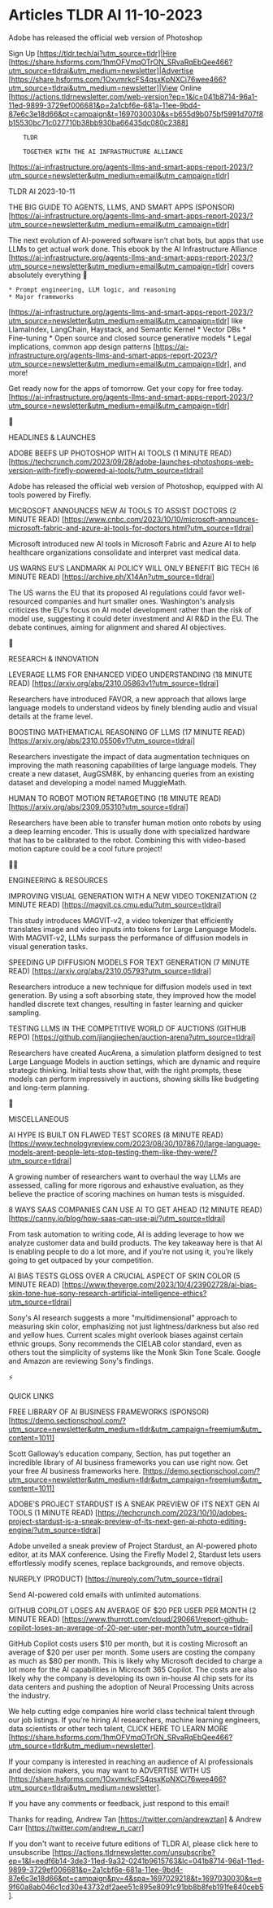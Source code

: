# Articles TLDR AI 11-10-2023

Adobe has released the official web version of Photoshop 

Sign Up [https://tldr.tech/ai?utm_source=tldr]|Hire
[https://share.hsforms.com/1hmOFVmqOTrON_SRvaRqEbQee466?utm_source=tldrai&utm_medium=newsletter]|Advertise
[https://share.hsforms.com/1OxvmrkcFS4qsxKpNXCi76wee466?utm_source=tldrai&utm_medium=newsletter]|View
Online
[https://actions.tldrnewsletter.com/web-version?ep=1&lc=041b8714-96a1-11ed-9899-3729ef006681&p=2a1cbf6e-681a-11ee-9bd4-87e6c3e18d66&pt=campaign&t=1697030030&s=b655d9b075bf5991d707f8b15530bc71c027710b38bb930ba66435dc080c2388]


		TLDR

		TOGETHER WITH THE AI INFRASTRUCTURE ALLIANCE
[https://ai-infrastructure.org/agents-llms-and-smart-apps-report-2023/?utm_source=newsletter&utm_medium=email&utm_campaign=tldr]

TLDR AI 2023-10-11

THE BIG GUIDE TO AGENTS, LLMS, AND SMART APPS (SPONSOR)
[https://ai-infrastructure.org/agents-llms-and-smart-apps-report-2023/?utm_source=newsletter&utm_medium=email&utm_campaign=tldr]

The next evolution of AI-powered software isn’t chat bots, but apps
that use LLMs to get actual work done.
This ebook by the AI Infrastructure Alliance
[https://ai-infrastructure.org/agents-llms-and-smart-apps-report-2023/?utm_source=newsletter&utm_medium=email&utm_campaign=tldr]
covers absolutely everything 🤯

	* Prompt engineering, LLM logic, and reasoning
	* Major frameworks
[https://ai-infrastructure.org/agents-llms-and-smart-apps-report-2023/?utm_source=newsletter&utm_medium=email&utm_campaign=tldr]
like LlamaIndex, LangChain, Haystack, and Semantic Kernel
	* Vector DBs
	* Fine-tuning
	* Open source and closed source generative models
	* Legal implications, common app design patterns
[https://ai-infrastructure.org/agents-llms-and-smart-apps-report-2023/?utm_source=newsletter&utm_medium=email&utm_campaign=tldr],
and more!

Get ready now for the apps of tomorrow. Get your copy for free today.
[https://ai-infrastructure.org/agents-llms-and-smart-apps-report-2023/?utm_source=newsletter&utm_medium=email&utm_campaign=tldr]

🚀

HEADLINES & LAUNCHES

ADOBE BEEFS UP PHOTOSHOP WITH AI TOOLS (1 MINUTE READ)
[https://techcrunch.com/2023/09/28/adobe-launches-photoshops-web-version-with-firefly-powered-ai-tools/?utm_source=tldrai]

Adobe has released the official web version of Photoshop, equipped
with AI tools powered by Firefly.

MICROSOFT ANNOUNCES NEW AI TOOLS TO ASSIST DOCTORS (2 MINUTE READ)
[https://www.cnbc.com/2023/10/10/microsoft-announces-microsoft-fabric-and-azure-ai-tools-for-doctors.html?utm_source=tldrai]

Microsoft introduced new AI tools in Microsoft Fabric and Azure AI to
help healthcare organizations consolidate and interpret vast medical
data.

US WARNS EU’S LANDMARK AI POLICY WILL ONLY BENEFIT BIG TECH (6
MINUTE READ) [https://archive.ph/X14An?utm_source=tldrai]

The US warns the EU that its proposed AI regulations could favor
well-resourced companies and hurt smaller ones. Washington's analysis
criticizes the EU's focus on AI model development rather than the risk
of model use, suggesting it could deter investment and AI R&D in the
EU. The debate continues, aiming for alignment and shared AI
objectives.

🧠

RESEARCH & INNOVATION

LEVERAGE LLMS FOR ENHANCED VIDEO UNDERSTANDING (18 MINUTE READ)
[https://arxiv.org/abs/2310.05863v1?utm_source=tldrai]

Researchers have introduced FAVOR, a new approach that allows large
language models to understand videos by finely blending audio and
visual details at the frame level.

BOOSTING MATHEMATICAL REASONING OF LLMS (17 MINUTE READ)
[https://arxiv.org/abs/2310.05506v1?utm_source=tldrai]

Researchers investigate the impact of data augmentation techniques on
improving the math reasoning capabilities of large language models.
They create a new dataset, AugGSM8K, by enhancing queries from an
existing dataset and developing a model named MuggleMath.

HUMAN TO ROBOT MOTION RETARGETING (18 MINUTE READ)
[https://arxiv.org/abs/2309.05310?utm_source=tldrai]

Researchers have been able to transfer human motion onto robots by
using a deep learning encoder. This is usually done with specialized
hardware that has to be calibrated to the robot. Combining this with
video-based motion capture could be a cool future project!

🧑‍💻

ENGINEERING & RESOURCES

IMPROVING VISUAL GENERATION WITH A NEW VIDEO TOKENIZATION (2 MINUTE
READ) [https://magvit.cs.cmu.edu/?utm_source=tldrai]

This study introduces MAGVIT-v2, a video tokenizer that efficiently
translates image and video inputs into tokens for Large Language
Models. With MAGVIT-v2, LLMs surpass the performance of diffusion
models in visual generation tasks.

SPEEDING UP DIFFUSION MODELS FOR TEXT GENERATION (7 MINUTE READ)
[https://arxiv.org/abs/2310.05793?utm_source=tldrai]

Researchers introduce a new technique for diffusion models used in
text generation. By using a soft absorbing state, they improved how
the model handled discrete text changes, resulting in faster learning
and quicker sampling.

TESTING LLMS IN THE COMPETITIVE WORLD OF AUCTIONS (GITHUB REPO)
[https://github.com/jiangjiechen/auction-arena?utm_source=tldrai]

Researchers have created AucArena, a simulation platform designed to
test Large Language Models in auction settings, which are dynamic and
require strategic thinking. Initial tests show that, with the right
prompts, these models can perform impressively in auctions, showing
skills like budgeting and long-term planning.

🎁

MISCELLANEOUS

AI HYPE IS BUILT ON FLAWED TEST SCORES (8 MINUTE READ)
[https://www.technologyreview.com/2023/08/30/1078670/large-language-models-arent-people-lets-stop-testing-them-like-they-were/?utm_source=tldrai]

A growing number of researchers want to overhaul the way LLMs are
assessed, calling for more rigorous and exhaustive evaluation, as they
believe the practice of scoring machines on human tests is misguided.

8 WAYS SAAS COMPANIES CAN USE AI TO GET AHEAD (12 MINUTE READ)
[https://canny.io/blog/how-saas-can-use-ai/?utm_source=tldrai]

From task automation to writing code, AI is adding leverage to how we
analyze customer data and build products. The key takeaway here is
that AI is enabling people to do a lot more, and if you’re not using
it, you’re likely going to get outpaced by your competition.

AI BIAS TESTS GLOSS OVER A CRUCIAL ASPECT OF SKIN COLOR (5 MINUTE
READ)
[https://www.theverge.com/2023/10/4/23902728/ai-bias-skin-tone-hue-sony-research-artificial-intelligence-ethics?utm_source=tldrai]

Sony's AI research suggests a more "multidimensional" approach to
measuring skin color, emphasizing not just lightness/darkness but also
red and yellow hues. Current scales might overlook biases against
certain ethnic groups. Sony recommends the CIELAB color standard, even
as others tout the simplicity of systems like the Monk Skin Tone
Scale. Google and Amazon are reviewing Sony's findings.

⚡

QUICK LINKS

FREE LIBRARY OF AI BUSINESS FRAMEWORKS (SPONSOR)
[https://demo.sectionschool.com/?utm_source=newsletter&utm_medium=tldr&utm_campaign=freemium&utm_content=1011]

Scott Galloway’s education company, Section, has put together an
incredible library of AI business frameworks you can use right now.
Get your free AI business frameworks here.
[https://demo.sectionschool.com/?utm_source=newsletter&utm_medium=tldr&utm_campaign=freemium&utm_content=1011]

ADOBE’S PROJECT STARDUST IS A SNEAK PREVIEW OF ITS NEXT GEN AI TOOLS
(1 MINUTE READ)
[https://techcrunch.com/2023/10/10/adobes-project-stardust-is-a-sneak-preview-of-its-next-gen-ai-photo-editing-engine/?utm_source=tldrai]

Adobe unveiled a sneak preview of Project Stardust, an AI-powered
photo editor, at its MAX conference. Using the Firefly Model 2,
Stardust lets users effortlessly modify scenes, replace backgrounds,
and remove objects.

NUREPLY (PRODUCT) [https://nureply.com/?utm_source=tldrai]

Send AI-powered cold emails with unlimited automations.

GITHUB COPILOT LOSES AN AVERAGE OF $20 PER USER PER MONTH (2 MINUTE
READ)
[https://www.thurrott.com/cloud/290661/report-github-copilot-loses-an-average-of-20-per-user-per-month?utm_source=tldrai]

GitHub Copilot costs users $10 per month, but it is costing Microsoft
an average of $20 per user per month. Some users are costing the
company as much as $80 per month. This is likely why Microsoft decided
to charge a lot more for the AI capabilities in Microsoft 365 Copilot.
The costs are also likely why the company is developing its own
in-house AI chip sets for its data centers and pushing the adoption of
Neural Processing Units across the industry.

 We help cutting edge companies hire world class technical talent
through our job listings. If you're hiring AI researchers, machine
learning engineers, data scientists or other tech talent, CLICK HERE
TO LEARN MORE
[https://share.hsforms.com/1hmOFVmqOTrON_SRvaRqEbQee466?utm_source=tldr&utm_medium=newsletter].


If your company is interested in reaching an audience of AI
professionals and decision makers, you may want to ADVERTISE WITH US
[https://share.hsforms.com/1OxvmrkcFS4qsxKpNXCi76wee466?utm_source=tldrai&utm_medium=newsletter].

If you have any comments or feedback, just respond to this email! 

Thanks for reading, 
Andrew Tan [https://twitter.com/andrewztan] & Andrew Carr
[https://twitter.com/andrew_n_carr] 

If you don't want to receive future editions of TLDR AI, please click
here to unsubscribe
[https://actions.tldrnewsletter.com/unsubscribe?ep=1&l=eedf6b14-3de3-11ed-9a32-0241b9615763&lc=041b8714-96a1-11ed-9899-3729ef006681&p=2a1cbf6e-681a-11ee-9bd4-87e6c3e18d66&pt=campaign&pv=4&spa=1697029218&t=1697030030&s=e9f60a8ab046c1cd30e43732df2aee51c895e8091c91bb8b8feb191fe840ceb5].